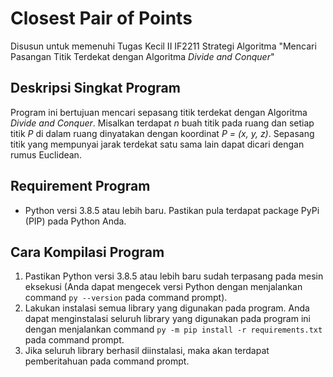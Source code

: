 # Closest Pair of Points
Disusun untuk memenuhi Tugas Kecil II IF2211 Strategi Algoritma "Mencari Pasangan Titik Terdekat dengan Algoritma *Divide and Conquer*"

## Deskripsi Singkat Program
Program ini bertujuan mencari sepasang titik terdekat dengan Algoritma *Divide and Conquer*. Misalkan terdapat *n* buah titik pada ruang dan setiap titik *P* di dalam ruang dinyatakan dengan koordinat *P = (x, y, z)*. Sepasang titik yang mempunyai jarak terdekat satu sama lain dapat dicari dengan rumus Euclidean.

## Requirement Program
* Python versi 3.8.5 atau lebih baru. Pastikan pula terdapat package PyPi (PIP) pada Python Anda.

## Cara Kompilasi Program
1. Pastikan Python versi 3.8.5 atau lebih baru sudah terpasang pada mesin eksekusi (Anda dapat mengecek versi Python dengan menjalankan command `py --version` pada command prompt).
2. Lakukan instalasi semua library yang digunakan pada program. Anda dapat menginstalasi seluruh library yang digunakan pada program ini dengan menjalankan command `py -m pip install -r requirements.txt` pada command prompt.
3. Jika seluruh library berhasil diinstalasi, maka akan terdapat pemberitahuan pada command prompt.
